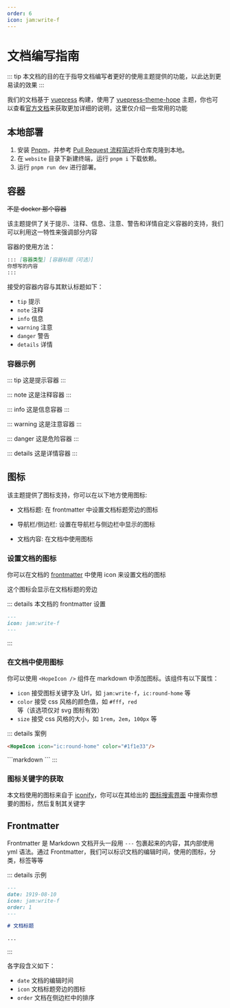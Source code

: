 ```yaml
---
order: 6
icon: jam:write-f
---
```


# 文档编写指南

::: tip
本文档的目的在于指导文档编写者更好的使用主题提供的功能，以此达到更易读的效果
:::

我们的文档基于 [vuepress](https://github.com/vuejs/vuepress) 构建，使用了 [vuepress-theme-hope](https://github.com/vuepress-theme-hope/vuepress-theme-hope) 主题，你也可以查看[官方文档](https://theme-hope.vuejs.press/zh/)来获取更加详细的说明，这里仅介绍一些常用的功能

## 本地部署

1. 安装 [Pnpm](https://pnpm.io/zh/installation)，并参考 [Pull Request 流程简述](./development.md#github-pull-request-流程简述)将仓库克隆到本地。
2. 在 `website` 目录下新建终端，运行 `pnpm i` 下载依赖。
3. 运行 `pnpm run dev` 进行部署。

## 容器

~~不是 docker 那个容器~~

该主题提供了关于提示、注释、信息、注意、警告和详情自定义容器的支持，我们可以利用这一特性来强调部分内容

容器的使用方法：

```markdown
::: [容器类型] [容器标题（可选）]
你想写的内容
:::
```

接受的容器内容与其默认标题如下：

- `tip` 提示
- `note` 注释
- `info` 信息
- `warning` 注意
- `danger` 警告
- `details` 详情

### 容器示例

::: tip
这是提示容器
:::

::: note
这是注释容器
:::

::: info
这是信息容器
:::

::: warning
这是注意容器
:::

::: danger
这是危险容器
:::

::: details
这是详情容器
:::

## 图标

该主题提供了图标支持，你可以在以下地方使用图标:

- 文档标题: 在 frontmatter 中设置文档标题旁边的图标

- 导航栏/侧边栏: 设置在导航栏与侧边栏中显示的图标

- 文档内容: 在文档中使用图标

### 设置文档的图标

你可以在文档的 [frontmatter](#frontmatter) 中使用 icon 来设置文档的图标

这个图标会显示在文档标题的旁边

::: details 本文档的 frontmatter 设置

```markdown
---
icon: jam:write-f
---
```

:::

### 在文档中使用图标

你可以使用 `<HopeIcon />` 组件在 markdown 中添加图标。该组件有以下属性：

- `icon` 接受图标关键字及 Url，如 `jam:write-f`，`ic:round-home` 等
- `color` 接受 css 风格的颜色值，如 `#fff`，`red` 等（该选项仅对 svg 图标有效）
- `size` 接受 css 风格的大小，如 `1rem`，`2em`，`100px` 等

::: details 案例
<HopeIcon icon="ic:round-home" color="#1f1e33"/>

```markdown
<HopeIcon icon="ic:round-home" color="#1f1e33"/>
```

<HopeIcon icon="https://cdn.jsdelivr.net/gh/MaaAssistantArknights/design@main/logo/maa-logo_512x512.png" size="4rem" />
```markdown
<HopeIcon icon="https://cdn.jsdelivr.net/gh/MaaAssistantArknights/design@main/logo/maa-logo_512x512.png" size="4rem" />
```
:::

### 图标关键字的获取

本文档使用的图标来自于 [iconify](https://iconify.design/)，你可以在其给出的 [图标搜索界面](https://icon-sets.iconify.design/) 中搜索你想要的图标，然后复制其关键字

## Frontmatter

Frontmatter 是 Markdown 文档开头一段用 `---` 包裹起来的内容，其内部使用 yml 语法。通过 Frontmatter，我们可以标识文档的编辑时间，使用的图标，分类，标签等等

::: details 示例

```markdown
---
date: 1919-08-10
icon: jam:write-f
order: 1
---

# 文档标题

...
```

:::

各字段含义如下：

- `date` 文档的编辑时间
- `icon` 文档标题旁边的图标
- `order` 文档在侧边栏中的排序
